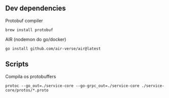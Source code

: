 ## Dev dependencies

Protobuf compiler
```
brew install protobuf
```

AIR (nodemon do go/docker)
```
go install github.com/air-verse/air@latest
```


## Scripts

Compila os protobuffers
```
protoc --go_out=./service-core --go-grpc_out=./service-core ./service-core/protos/*.proto
```
